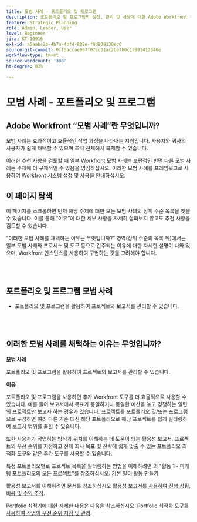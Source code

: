 ```yaml
---
title: 모범 사례 - 포트폴리오 및 프로그램
description: 포트폴리오 및 프로그램의 설정, 관리 및 사용에 대한 Adobe Workfront 전문가의 모범 사례 추천 사항을 살펴봅니다.
feature: Strategic Planning
role: Admin, Leader, User
level: Beginner
jira: KT-10916
exl-id: a5aabc2b-4b7a-4bf4-882e-f9d939130ec0
source-git-commit: 0ff5accae867f07cc31ac2be7b0c12981412346e
workflow-type: tm+mt
source-wordcount: '388'
ht-degree: 83%

---
```


# 모범 사례 - 포트폴리오 및 프로그램

## Adobe Workfront “모범 사례”란 무엇입니까?

모범 사례는 효과적이고 효율적인 작업 과정을 나타내는 지침입니다. 사용자와 귀사의 사용자가 쉽게 채택할 수 있으며 조직 전체에서 복제할 수 있습니다.

이러한 추천 사항을 검토할 때 일부 Workfront 모범 사례는 보편적인 반면 다른 모범 사례는 주제에 더 구체적일 수 있음을 명심하십시오. 이러한 모범 사례를 프레임워크로 사용하여 Workfront 시스템 설정 및 사용을 안내하십시오.

## 이 페이지 탐색

이 페이지를 스크롤하면 먼저 해당 주제에 대한 모든 모범 사례의 상위 수준 목록을 찾을 수 있습니다. 이를 통해 “이유”에 대한 세부 사항을 자세히 살펴보지 않고도 추천 사항을 검토할 수 있습니다.

“이러한 모범 사례를 채택하는 이유는 무엇입니까?” 영역(상위 수준의 목록 뒤)에서는 일부 모범 사례와 프로세스 및 도구 등으로 간주되는 이유에 대한 자세한 설명이 나와 있으며, Workfront 인스턴스를 사용하여 구현하는 것을 고려해야 합니다.

</br>
</br>

## 포트폴리오 및 프로그램 모범 사례

* 포트폴리오 및 프로그램을 활용하여 프로젝트와 보고서를 관리할 수 있습니다.

</br>
</br>

## 이러한 모범 사례를 채택하는 이유는 무엇입니까?

**모범 사례**

포트폴리오 및 프로그램을 활용하여 프로젝트와 보고서를 관리할 수 있습니다.

**이유**

포트폴리오 및 프로그램을 사용하면 추가 Workfront 도구를 더 효율적으로 사용할 수 있습니다. 예를 들어 보고서에서 목표가 동일하거나 동일한 예산을 놓고 경쟁하는 일련의 프로젝트만 보고자 하는 경우가 있습니다. 프로젝트를 포트폴리오 및/또는 프로그램으로 구성하면 여러 다른 기준 대신 해당 포트폴리오로 해당 프로젝트를 쉽게 필터링하여 보고서 범위를 좁힐 수 있습니다.

또한 사용자가 작업하는 방식과 위치를 이해하는 데 도움이 되는 활용성 보고서, 프로젝트의 우선 순위를 지정하고 전체 회사 목표 및 전략에 쉽게 맞출 수 있는 포트폴리오 최적화 도구와 같은 추가 도구를 사용할 수 있습니다.

특정 포트폴리오별로 프로젝트 목록을 필터링하는 방법을 이해하려면 의 &quot;활동 1 - 마케팅 포트폴리오의 모든 프로젝트&quot;를 참조하십시오. [기본 필터 활동 만들기](https://experienceleague.adobe.com/docs/workfront-learn/tutorials-workfront/reporting/basic-reporting/create-a-basic-filter-activity.html).

활용성 보고서를 이해하려면 문서를 참조하십시오 [활용성 보고서를 사용하여 진행 상황, 비용 및 수익 추적](https://experienceleague.adobe.com/docs/workfront/using/manage-resources/resource-utilization/view-utilization-information.html?lang=en#track-progress-cost-and-revenue-with-the-utilization-report).

Portfolio 최적기에 대한 자세한 내용은 다음을 참조하십시오. [Portfolio 최적화 도구를 사용하여 작업의 우선 순위 지정 및 관리](https://experienceleague.adobe.com/docs/workfront-learn/tutorials-workfront/manage-work/portfolios/prioritize-and-manage-work-with-portfolios.html).
